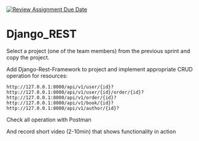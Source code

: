 [![Review Assignment Due Date](https://classroom.github.com/assets/deadline-readme-button-24ddc0f5d75046c5622901739e7c5dd533143b0c8e959d652212380cedb1ea36.svg)](https://classroom.github.com/a/RVVQGFug)
# Django_REST

Select a project (one of the team members) from the previous sprint and copy the project.

Add Django-Rest-Framework to project and implement appropriate CRUD operation for resources:

`http://127.0.0.1:8000/api/v1/user/{id}?`
`http://127.0.0.1:8000/api/v1/user/{id}/order/{id}?`
`http://127.0.0.1:8000/api/v1/order/{id}?`
`http://127.0.0.1:8000/api/v1/book/{id}?`
`http://127.0.0.1:8000/api/v1/author/{id}?`

Check all operation with Postman


And record short video (2-10min) that shows functionality in action